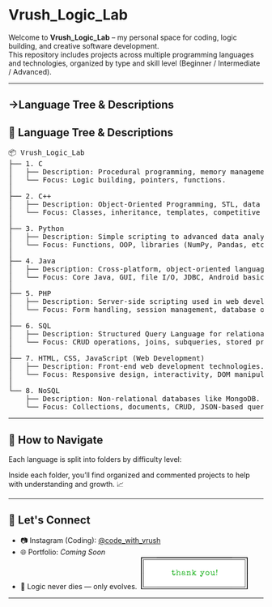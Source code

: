 # Vrush_Logic_Lab

Welcome to **Vrush_Logic_Lab** – my personal space for coding, logic building, and creative software development.  
This repository includes projects across multiple programming languages and technologies, organized by type and skill level (Beginner / Intermediate / Advanced).

---

## ->Language Tree & Descriptions
<h2>📂 Language Tree & Descriptions</h2>

<pre>
📦 Vrush_Logic_Lab
├── 1. C
│   ├── Description: Procedural programming, memory management, basic algorithms.
│   └── Focus: Logic building, pointers, functions.
│
├── 2. C++
│   ├── Description: Object-Oriented Programming, STL, data structures.
│   └── Focus: Classes, inheritance, templates, competitive coding.
│
├── 3. Python
│   ├── Description: Simple scripting to advanced data analysis and automation.
│   └── Focus: Functions, OOP, libraries (NumPy, Pandas, etc.).
│
├── 4. Java
│   ├── Description: Cross-platform, object-oriented language used in Android apps.
│   └── Focus: Core Java, GUI, file I/O, JDBC, Android basics.
│
├── 5. PHP
│   ├── Description: Server-side scripting used in web development.
│   └── Focus: Form handling, session management, database operations.
│
├── 6. SQL
│   ├── Description: Structured Query Language for relational databases.
│   └── Focus: CRUD operations, joins, subqueries, stored procedures.
│
├── 7. HTML, CSS, JavaScript (Web Development)
│   ├── Description: Front-end web development technologies.
│   └── Focus: Responsive design, interactivity, DOM manipulation.
│
└── 8. NoSQL
    ├── Description: Non-relational databases like MongoDB.
    └── Focus: Collections, documents, CRUD, JSON-based queries.
</pre>

---

## 🚀 How to Navigate

Each language is split into folders by difficulty level:

Inside each folder, you’ll find organized and commented projects to help with understanding and growth. 📈

---

## 🙌 Let's Connect

- 📷 Instagram (Coding): [@code_with_vrush](https://instagram.com/code_with_vrush)  
- 🌐 Portfolio: _Coming Soon_  
- 🧠 Logic never dies — only evolves.
![Logic Tree](./image.png)


---


